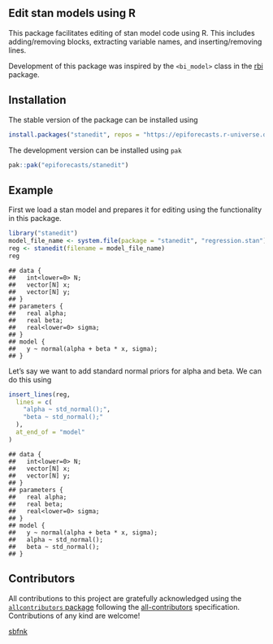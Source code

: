 
## Edit stan models using R

This package facilitates editing of stan model code using R. This
includes adding/removing blocks, extracting variable names, and
inserting/removing lines.

Development of this package was inspired by the `<bi_model>` class in
the [rbi](https://github.com/sbfnk/rbi) package.

## Installation

The stable version of the package can be installed using

``` r
install.packages("stanedit", repos = "https://epiforecasts.r-universe.dev/")
```

The development version can be installed using `pak`

``` r
pak::pak("epiforecasts/stanedit")
```

## Example

First we load a stan model and prepares it for editing using the
functionality in this package.

``` r
library("stanedit")
model_file_name <- system.file(package = "stanedit", "regression.stan")
reg <- stanedit(filename = model_file_name)
reg
```

    ## data {
    ##   int<lower=0> N;
    ##   vector[N] x;
    ##   vector[N] y;
    ## }
    ## parameters {
    ##   real alpha;
    ##   real beta;
    ##   real<lower=0> sigma;
    ## }
    ## model {
    ##   y ~ normal(alpha + beta * x, sigma);
    ## }

Let’s say we want to add standard normal priors for alpha and beta. We
can do this using

``` r
insert_lines(reg,
  lines = c(
    "alpha ~ std_normal();",
    "beta ~ std_normal();"
  ),
  at_end_of = "model"
)
```

    ## data {
    ##   int<lower=0> N;
    ##   vector[N] x;
    ##   vector[N] y;
    ## }
    ## parameters {
    ##   real alpha;
    ##   real beta;
    ##   real<lower=0> sigma;
    ## }
    ## model {
    ##   y ~ normal(alpha + beta * x, sigma);
    ##   alpha ~ std_normal();
    ##   beta ~ std_normal();
    ## }

## Contributors

<!-- ALL-CONTRIBUTORS-LIST:START - Do not remove or modify this section -->
<!-- prettier-ignore-start -->
<!-- markdownlint-disable -->

All contributions to this project are gratefully acknowledged using the
[`allcontributors` package](https://github.com/ropensci/allcontributors)
following the [all-contributors](https://allcontributors.org)
specification. Contributions of any kind are welcome!

<a href="https://github.com/epiforecasts/stanedit/commits?author=sbfnk">sbfnk</a>

<!-- markdownlint-enable -->
<!-- prettier-ignore-end -->
<!-- ALL-CONTRIBUTORS-LIST:END -->

